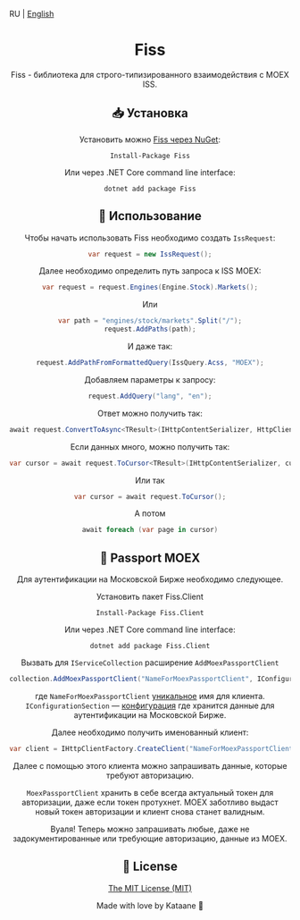 ﻿RU | [English](./docs/en_US.md)

<div align="center">
<h1>Fiss</h1>
<div>

Fiss - библиотека для строго-типизированного взаимодействия с MOEX ISS.

## 📥 Установка

Установить можно [Fiss через NuGet](https://www.nuget.org/packages/Fiss):
```
Install-Package Fiss
```

Или через .NET Core command line interface:
```
dotnet add package Fiss
```

## 🔧 Использование

Чтобы начать использовать Fiss необходимо создать `IssRequest`:
```csharp
var request = new IssRequest();
```

Далее необходимо определить путь запроса к ISS MOEX:
```csharp
var request = request.Engines(Engine.Stock).Markets();
```

Или
```csharp
var path = "engines/stock/markets".Split("/");
request.AddPaths(path);
```

И даже так:
```csharp
request.AddPathFromFormattedQuery(IssQuery.Acss, "MOEX");
```

Добавляем параметры к запросу:
```csharp
request.AddQuery("lang", "en");
```

Ответ можно получить так:
```csharp
await request.ConvertToAsync<TResult>(IHttpContentSerializer, HttpClient, CancellationToken);
```

Если данных много, можно получить так:
```csharp
var cursor = await request.ToCursor<TResult>(IHttpContentSerializer, cursorTitle, index, total, PageSize, HttpClient, CancellationToken);
```

Или так
```csharp
var cursor = await request.ToCursor();
```

А потом
```csharp
await foreach (var page in cursor)
```

## 🛂 Passport MOEX

Для аутентификации на Московской Бирже необходимо следующее.

Установить пакет Fiss.Client
```
Install-Package Fiss.Client
```

Или через .NET Core command line interface:
```
dotnet add package Fiss.Client
```

Вызвать для `IServiceCollection` расширение `AddMoexPassportClient`
```csharp
collection.AddMoexPassportClient("NameForMoexPassportClient", IConfigurationSection);
```

где `NameForMoexPassportClient` [уникальное](https://learn.microsoft.com/en-us/dotnet/core/extensions/httpclient-factory#named-clients) имя для клиента. `IConfigurationSection`  — [конфигурация](https://learn.microsoft.com/en-us/dotnet/core/extensions/configuration) где хранится данные для аутентификации на Московской Бирже.

Далее необходимо получить именованный клиент: 
```csharp
var client = IHttpClientFactory.CreateClient("NameForMoexPassportClient");
```

Далее с помощью этого клиента можно запрашивать данные, которые требуют авторизацию. 

`MoexPassportClient` хранить в себе всегда актуальный токен для авторизации, даже если токен протухнет. MOEX заботливо выдаст новый токен авторизации и клиент снова станет валидным.

Вуаля! Теперь можно запрашивать любые, даже не задокументированные или требующие авторизацию, данные из MOEX.

## 📝 License 
[The MIT License (MIT)](https://mit-license.org/)

Made with love by Kataane 💜
